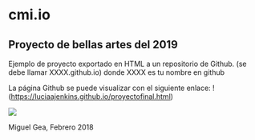# cmi.io

## Proyecto de bellas artes del 2019


Ejemplo de proyecto exportado en HTML a un repositorio de Github. (se debe llamar XXXX.github.io) donde XXXX es tu nombre en github

La página Github se puede visualizar con el siguiente enlace:  !(https://luciaajenkins.github.io/proyectofinal.html) 


![](https://upload.wikimedia.org/wikipedia/commons/thumb/6/62/CC-BY-SA-Andere_Wikis_%28v%29.svg/200px-CC-BY-SA-Andere_Wikis_%28v%29.svg.png)
 


Miguel Gea, Febrero 2018 
